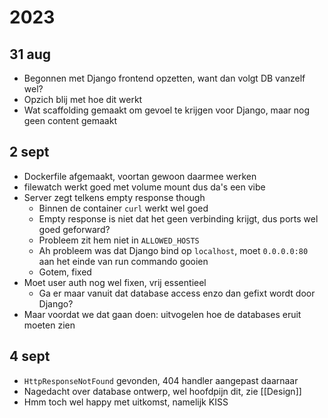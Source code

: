 # 2023
## 31 aug
- Begonnen met Django frontend opzetten, want dan volgt DB vanzelf wel?
- Opzich blij met hoe dit werkt
- Wat scaffolding gemaakt om gevoel te krijgen voor Django, maar nog geen content gemaakt
## 2 sept
- Dockerfile afgemaakt, voortan gewoon daarmee werken
- filewatch werkt goed met volume mount dus da's een vibe
- Server zegt telkens empty response though
	- Binnen de container `curl` werkt wel goed
	- Empty response is niet dat het geen verbinding krijgt, dus ports wel goed geforward?
	- Probleem zit hem niet in `ALLOWED_HOSTS`
	- Ah probleem was dat Django bind op `localhost`, moet `0.0.0.0:80` aan het einde van run commando gooien
	- Gotem, fixed
- Moet user auth nog wel fixen, vrij essentieel
	- Ga er maar vanuit dat database access enzo dan gefixt wordt door Django?
- Maar voordat we dat gaan doen: uitvogelen hoe de databases eruit moeten zien
## 4 sept
- `HttpResponseNotFound` gevonden, 404 handler aangepast daarnaar
- Nagedacht over database ontwerp, wel hoofdpijn dit, zie [[Design]]
- Hmm toch wel happy met uitkomst, namelijk KISS
